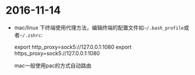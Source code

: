 # 2016-11-14


 - mac/linux 下终端使用代理方法，编辑终端的配置文件如`~/.bash_profile`或者`~/.zshrc`:

	export http_proxy=sock5://127.0.0.1:1080
	export https_proxy=sock5://127.0.0.1:1080

	mac一般使用pac的方式自动路由


